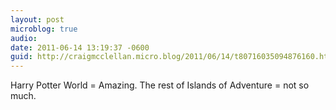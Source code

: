 ```yaml
---
layout: post
microblog: true
audio: 
date: 2011-06-14 13:19:37 -0600
guid: http://craigmcclellan.micro.blog/2011/06/14/t80716035094876160.html
---
```

Harry Potter World = Amazing. The rest of Islands of Adventure = not so much.
